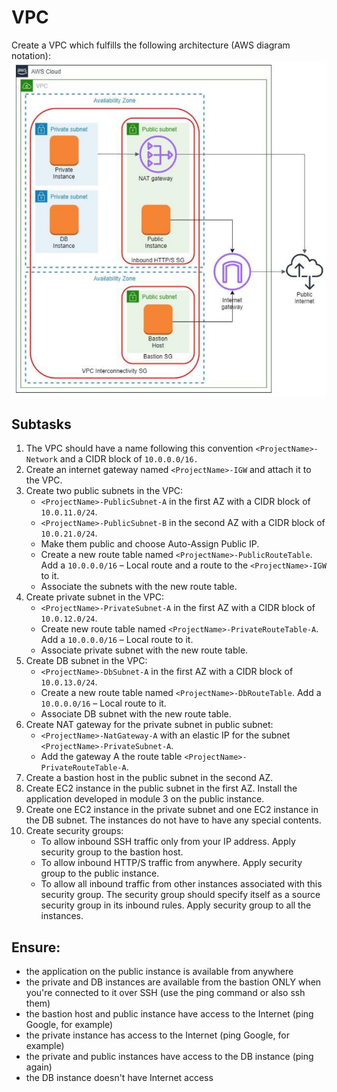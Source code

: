 # VPC

Create a VPC which fulfills the following architecture (AWS diagram notation):
![image info](./diagram.png)

## Subtasks
1. The VPC should have a name following this convention `<ProjectName>-Network` and a CIDR block of `10.0.0.0/16.`
2. Create an internet gateway named `<ProjectName>-IGW` and attach it to the VPC.
3. Create two public subnets in the VPC:
    - `<ProjectName>-PublicSubnet-A` in the first AZ with a CIDR block of `10.0.11.0/24`.
    - `<ProjectName>-PublicSubnet-B` in the second AZ with a CIDR block of `10.0.21.0/24`.
    - Make them public and choose Auto-Assign Public IP.
    - Create a new route table named `<ProjectName>-PublicRouteTable`. Add a `10.0.0.0/16` – Local route and a route to the `<ProjectName>-IGW` to it.
    - Associate the subnets with the new route table.
4. Create private subnet in the VPC:
    - `<ProjectName>-PrivateSubnet-A` in the first AZ with a CIDR block of `10.0.12.0/24`.
    - Create new route table named `<ProjectName>-PrivateRouteTable-A`. Add a `10.0.0.0/16` – Local route to it.
    - Associate private subnet with the new route table.
5. Create DB subnet in the VPC:
    - `<ProjectName>-DbSubnet-A` in the first AZ with a CIDR block of `10.0.13.0/24`.
    - Create a new route table named `<ProjectName>-DbRouteTable`. Add a `10.0.0.0/16` – Local route to it.
    - Associate DB subnet with the new route table.
6. Create NAT gateway for the private subnet in public subnet:
    - `<ProjectName>-NatGateway-A` with an elastic IP for the subnet `<ProjectName>-PrivateSubnet-A`.
    - Add the gateway A the route table `<ProjectName>-PrivateRouteTable-A`.
7. Create a bastion host in the public subnet in the second AZ.
8. Create EC2 instance in the public subnet in the first AZ. Install the application developed in module 3 on the public instance.
9. Create one EC2 instance in the private subnet and one EC2 instance in the DB subnet. The instances do not have to have any special contents.
10. Create security groups:
    - To allow inbound SSH traffic only from your IP address. Apply security group to the bastion host.
    - To allow inbound HTTP/S traffic from anywhere. Apply security group to the public instance.
    - To allow all inbound traffic from other instances associated with this security group. The security group should specify itself as a source security group in its inbound rules. Apply security group to all the instances.

## Ensure:
- the application on the public instance is available from anywhere
- the private and DB instances are available from the bastion ONLY when you're connected to it over SSH (use the ping command or also ssh them)
- the bastion host and public instance have access to the Internet (ping Google, for example)
- the private instance has access to the Internet (ping Google, for example)
- the private and public instances have access to the DB instance (ping again)
- the DB instance doesn't have Internet access
